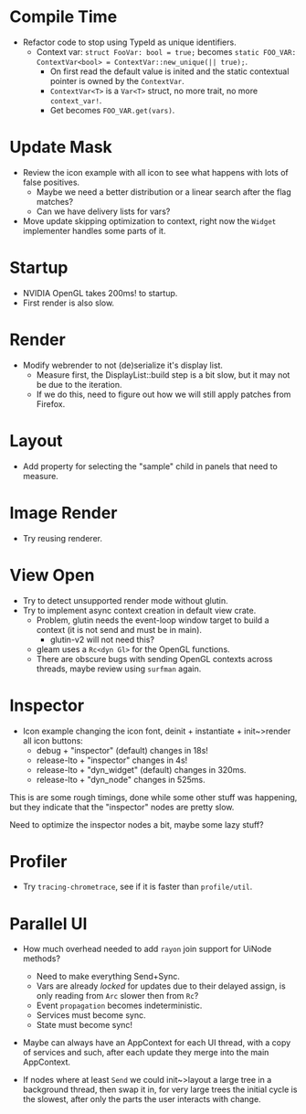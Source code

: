 # Compile Time

* Refactor code to stop using TypeId as unique identifiers.
  - Context var: `struct FooVar: bool = true;` becomes `static FOO_VAR: ContextVar<bool> = ContextVar::new_unique(|| true);`.
    - On first read the default value is inited and the static contextual pointer is owned by the `ContextVar`.
    - `ContextVar<T>` is a `Var<T>` struct, no more trait, no more `context_var!`.
    - Get becomes `FOO_VAR.get(vars)`.

# Update Mask

* Review the icon example with all icon to see what happens with lots of false positives.
  - Maybe we need a better distribution or a linear search after the flag matches?
  - Can we have delivery lists for vars?
* Move update skipping optimization to context, right now the `Widget` implementer handles some parts of it.

# Startup

* NVIDIA OpenGL takes 200ms! to startup.
* First render is also slow.

# Render

* Modify webrender to not (de)serialize it's display list.
  - Measure first, the DisplayList::build step is a bit slow, but it may not be due to the iteration.
  - If we do this, need to figure out how we will still apply patches from Firefox.

# Layout

* Add property for selecting the "sample" child in panels that need to measure.

# Image Render

* Try reusing renderer.

# View Open

* Try to detect unsupported render mode without glutin.
* Try to implement async context creation in default view crate.
    - Problem, glutin needs the event-loop window target to build a context (it is not send and must be in main).
      - glutin-v2 will not need this?
    - gleam uses a `Rc<dyn Gl>` for the OpenGL functions.
    - There are obscure bugs with sending OpenGL contexts across threads, maybe review using `surfman` again.

# Inspector

* Icon example changing the icon font, deinit + instantiate + init~>render all icon buttons:
  - debug + "inspector" (default) changes in 18s!
  - release-lto + "inspector" changes in 4s!
  - release-lto + "dyn_widget" (default) changes in 320ms. 
  - release-lto + "dyn_node" changes in 525ms.

This is are some rough timings, done while some other stuff was happening, but they indicate that the "inspector" nodes
are pretty slow.

Need to optimize the inspector nodes a bit, maybe some lazy stuff?

# Profiler

* Try `tracing-chrometrace`, see if it is faster than `profile/util`.

# Parallel UI

* How much overhead needed to add `rayon` join support for UiNode methods?
    * Need to make everything Send+Sync.
    * Vars are already *locked* for updates due to their delayed assign, is only reading from `Arc` slower then from `Rc`?
    * Event `propagation` becomes indeterministic.
    * Services must become sync.
    * State must become sync!
* Maybe can always have an AppContext for each UI thread, with a copy of services and such, after each update they merge into
  the main AppContext.

* If nodes where at least `Send` we could init~>layout a large tree in a background thread, then swap it in, for very large trees
   the initial cycle is the slowest, after only the parts the user interacts with change.